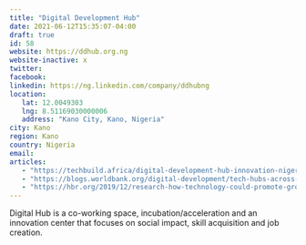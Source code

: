 ```yaml
---
title: "Digital Development Hub"
date: 2021-06-12T15:35:07-04:00
draft: true
id: 58
website: https://ddhub.org.ng
website-inactive: x
twitter: 
facebook: 
linkedin: https://ng.linkedin.com/company/ddhubng
location: 
   lat: 12.0049303
   lng: 8.51169030000006
   address: "Kano City, Kano, Nigeria"
city: Kano
region: Kano
country: Nigeria
email: 
articles:
   - "https://techbuild.africa/digital-development-hub-innovation-nigeria/"
   - "https://blogs.worldbank.org/digital-development/tech-hubs-across-africa-which-will-be-legacy-makers"
   - "https://hbr.org/2019/12/research-how-technology-could-promote-growth-in-6-african-countries"
---
```

Digital Hub is a co-working space, incubation/acceleration and an innovation center that focuses on social impact, skill acquisition and job creation. 
